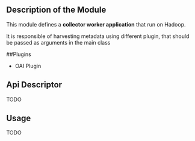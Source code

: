 Description of the Module
--------------------------
This module defines a **collector worker application** that run on Hadoop.  

It is responsible of harvesting metadata using different plugin, that should be passed as arguments
in the main class

##Plugins
* OAI Plugin 


## Api Descriptor 
TODO

## Usage
TODO